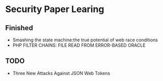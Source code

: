 # Security Paper Learing

## Finished

- Smashing the state machine:the true potential of web race conditions
- PHP FILTER CHAINS: FILE READ FROM ERROR-BASED ORACLE

## TODO

- Three New Attacks Against JSON Web Tokens

  

